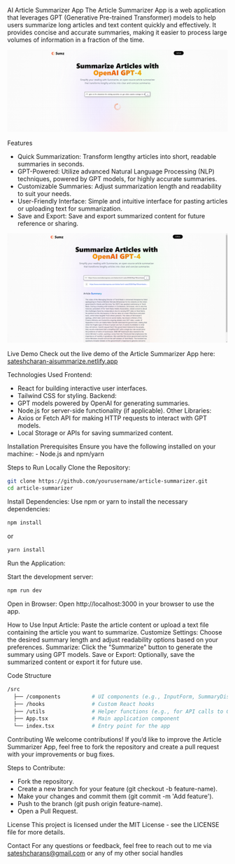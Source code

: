 AI Article Summarizer App
The Article Summarizer App is a web application that leverages GPT (Generative Pre-trained Transformer) models to help users summarize long articles and text content quickly and effectively. It provides concise and accurate summaries, making it easier to process large   volumes of information in a fraction of the time.

![screenshot1.png](https://github.com/sateshcharan/ai_summarize/blob/master/screenshots/screenshot1.png)

Features
- Quick Summarization: Transform lengthy articles into short, readable summaries in seconds.
- GPT-Powered: Utilize advanced Natural Language Processing (NLP) techniques, powered by GPT models, for highly accurate summaries.
- Customizable Summaries: Adjust summarization length and readability to suit your needs.
- User-Friendly Interface: Simple and intuitive interface for pasting articles or uploading text for summarization.
- Save and Export: Save and export summarized content for future reference or sharing.

![screenshot2.png](https://github.com/sateshcharan/ai_summarize/blob/master/screenshots/screenshot2.png)

Live Demo
Check out the live demo of the Article Summarizer App here: [sateshcharan-aisummarize.netlify.app](https://sateshcharan-aisummarize.netlify.app/)

Technologies Used
  Frontend:
  - React for building interactive user interfaces.
  - Tailwind CSS for styling.
  Backend:
  - GPT models powered by OpenAI for generating summaries.
  - Node.js for server-side functionality (if applicable).
  Other Libraries:
  - Axios or Fetch API for making HTTP requests to interact with GPT models.
  - Local Storage or APIs for saving summarized content.

Installation
  Prerequisites
    Ensure you have the following installed on your machine:
    - Node.js and npm/yarn

Steps to Run Locally
Clone the Repository:

``` bash
git clone https://github.com/yourusername/article-summarizer.git
cd article-summarizer
```

Install Dependencies:
Use npm or yarn to install the necessary dependencies:
```bash
npm install
```
or
```bash
yarn install
```

Run the Application:

Start the development server:
```bash
npm run dev
```

Open in Browser:
  Open http://localhost:3000 in your browser to use the app.

How to Use
  Input Article: Paste the article content or upload a text file containing the article you want to summarize.
  Customize Settings: Choose the desired summary length and adjust readability options based on your preferences.
  Summarize: Click the "Summarize" button to generate the summary using GPT models.
  Save or Export: Optionally, save the summarized content or export it for future use.

Code Structure
```bash
/src
  ├── /components          # UI components (e.g., InputForm, SummaryDisplay)
  ├── /hooks               # Custom React hooks
  ├── /utils               # Helper functions (e.g., for API calls to GPT)
  ├── App.tsx              # Main application component
  └── index.tsx            # Entry point for the app
```
Contributing
We welcome contributions! If you’d like to improve the Article Summarizer App, feel free to fork the repository and create a pull request with your improvements or bug fixes.

Steps to Contribute:
-  Fork the repository.
-  Create a new branch for your feature (git checkout -b feature-name).
-  Make your changes and commit them (git commit -m 'Add feature').
-  Push to the branch (git push origin feature-name).
-  Open a Pull Request.

License
This project is licensed under the MIT License - see the LICENSE file for more details.

Contact
For any questions or feedback, feel free to reach out to me via [sateshcharans@gmail.com](mailto:sateshcharans@gmail.com) or any of my other social handles


